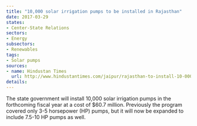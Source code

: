 ```yaml
---
title: "10,000 solar irrigation pumps to be installed in Rajasthan"
date: 2017-03-29
states:
- Center-State Relations
sectors:
- Energy
subsectors:
- Renewables
tags:
- Solar pumps
sources:
- name: Hindustan Times
  url: http://www.hindustantimes.com/jaipur/rajasthan-to-install-10-000-solar-pumps-appoint-900-vets-next-fiscal/story-BMG24FRboFgFKHPZ0sRG1N.html
details:
---
```


The state government will install 10,000 solar irrigation pumps in the forthcoming fiscal year at a cost of $60.7 million. Previously the program covered only 3-5 horsepower (HP) pumps, but it will now be expanded to include 7.5-10 HP pumps as well.
